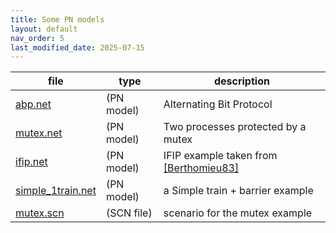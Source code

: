 ```yaml
---
title: Some PN models
layout: default
nav_order: 5
last_modified_date: 2025-07-15
---
```


| file | type | description |
|------|------|-------------|
| [abp.net](/assets/nets/abp.net)     | (PN model) | Alternating Bit Protocol |
| [mutex.net](/assets/nets/mutex.net) | (PN model) | Two processes protected by a mutex |
| [ifip.net](/assets/nets/ifip.net)   | (PN model) | IFIP example taken from [[Berthomieu83]](http://projects.laas.fr/tina/papers/ifip83tex.pdf) |
| [simple_1train.net](/assets/nets/simple_1train.net) | (PN model) | a Simple train + barrier example |
| [mutex.scn](/assets/scn/mutex.scn)  | (SCN file) | scenario for the mutex example |
